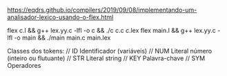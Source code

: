 https://eqdrs.github.io/compilers/2019/09/08/implementando-um-analisador-lexico-usando-o-flex.html

flex c.l && g++ lex.yy.c -lfl -o c && ./c c.c c.lex
flex main.l && g++ lex.yy.c -lfl -o main && ./main main.c main.lex


Classes dos tokens:
//  ID      Identificador  (variáveis)
//  NUM     Literal número (inteiro ou flutuante)
//  STR     Literal string 
//  KEY     Palavra-chave
//  SYM     Operadores
